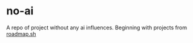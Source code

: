 # no-ai
A repo of project without any ai influences. Beginning with projects from [roadmap.sh](https://roadmap.sh/projects)
